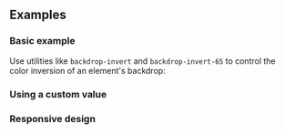 <ApiTable
  rows=
/>

## Examples

### Basic example

Use utilities like `backdrop-invert` and `backdrop-invert-65` to control the color inversion of an element's backdrop:

### Using a custom value

### Responsive design
